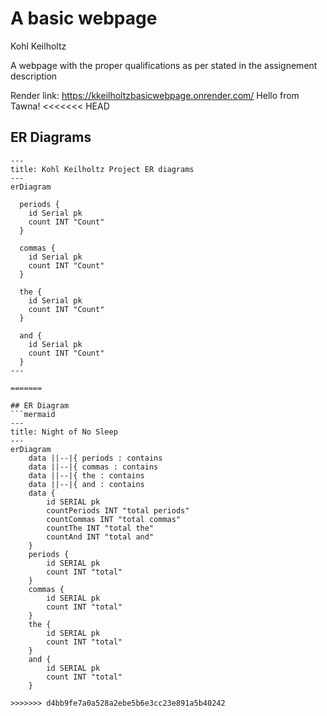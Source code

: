 # A basic webpage
Kohl Keilholtz

A webpage with the proper qualifications as per stated in the assignement description

Render link: https://kkeilholtzbasicwebpage.onrender.com/
Hello from Tawna!
<<<<<<< HEAD
## ER Diagrams

```mermaid
---
title: Kohl Keilholtz Project ER diagrams
---
erDiagram

  periods {
    id Serial pk
    count INT "Count"
  }

  commas {
    id Serial pk
    count INT "Count"
  }

  the {
    id Serial pk
    count INT "Count"
  }

  and {
    id Serial pk
    count INT "Count"
  }
---

=======

## ER Diagram
```mermaid
---
title: Night of No Sleep
---
erDiagram
    data ||--|{ periods : contains
    data ||--|{ commas : contains
    data ||--|{ the : contains
    data ||--|{ and : contains
    data {
        id SERIAL pk
        countPeriods INT "total periods"
        countCommas INT "total commas"
        countThe INT "total the"
        countAnd INT "total and"
    }
    periods {
        id SERIAL pk
        count INT "total"
    }
    commas {
        id SERIAL pk
        count INT "total"
    }
    the {
        id SERIAL pk
        count INT "total"
    }
    and {
        id SERIAL pk
        count INT "total"
    }
   
>>>>>>> d4bb9fe7a0a528a2ebe5b6e3cc23e891a5b40242
